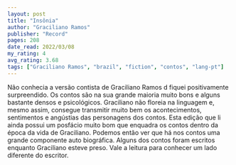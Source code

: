```yaml
---
layout: post
title: "Insônia"
author: "Graciliano Ramos"
publisher: "Record"
pages: 208
date_read: 2022/03/08
my_rating: 4
avg_rating: 3.68
tags: ["Graciliano Ramos", "brazil", "fiction", "contos", "lang-pt"]
---
```


Não conhecia a versão contista de Graciliano Ramos d fiquei positivamente surpreendido. Os contos são na sua grande maioria muito bons e alguns bastante densos e psicológicos. Graciliano não floreia na linguagem e, mesmo assim, consegue transmitir muito bem os acontecimentos, sentimentos e angústias das personagens dos contos. Esta edição que li ainda possui um posfácio muito bom que enquadra os contos dentro da época da vida de Graciliano. Podemos então ver que há nos contos uma grande componente auto biográfica. Alguns dos contos foram escritos enquanto Graciliano esteve preso. Vale a leitura para conhecer um lado diferente do escritor.

